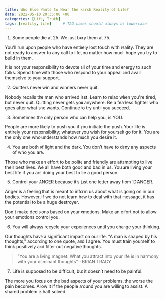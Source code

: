 ```yaml
---
title: Who Else Wants to Hear the Harsh Reality of Life?
date: 2022-05-10 20:35:00 +00
categories: [Life, Truth]
tags: [reality, life]     # TAG names should always be lowercase
---
```


1. Some people die at 25. We just bury them at 75.

You'll run upon people who have entirely lost touch with reality. They are not ready to answer to any call to life, no matter how much hope you try to build in them. 

It is not your responsibility to devote all of your time and energy to such folks. Spend time with those who respond to your appeal and avail themselve to your support.

2. Quitters never win and winners never quit.

Nobody recalls the man who arrived last. Learn to relax when you're tired, but never quit. Quitting never gets you anywhere. Be a fearless fighter who goes after what she wants. Continue to try until you succeed.

3. Sometimes the only person who can help you, is YOU.

People are more likely to push you if you initiate the push. Your life is entirely your responsibility; whatever you wish for yourself go for it. You are the only one who understands how much you desire it.

4. You are both of light and the dark. You don’t have to deny any aspects of who you are.

Those who make an effort to be polite and friendly are attempting to live their best lives. We all have both good and bad in us. You are living your best life if you are doing your best to be a good person.

5. Control your ANGER because it’s just one letter away from ‘D’ANGER.

Anger is a feeling that is meant to inform us about what is going on in our bodies. However, if we do not learn how to deal with that message, it has the potential to be a huge destroyer.

Don't make decisions based on your emotions. Make an effort not to allow your emotions control you.

6. You will always recycle your experiences until you change your thinking.

Our thoughts have a significant impact on our life. "A man is shaped by his thoughts," according to one quote, and I agree. You must train yourself to think positively and filter out negative thoughts.

> "You are a living magnet. What you attract into your life is in harmony with your dominant thoughts" - BRIAN TRACY

7. Life is supposed to be difficult, but it doesn’t need to be painful.

The more you focus on the bad aspects of your problems, the worse the pain becomes. Allow it if the people around you are willing to assist. A shared problem is half solved.
